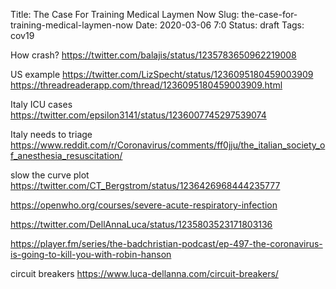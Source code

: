 Title: The Case For Training Medical Laymen Now
Slug: the-case-for-training-medical-laymen-now
Date: 2020-03-06 7:0
Status: draft
Tags: cov19

How crash?
https://twitter.com/balajis/status/1235783650962219008

US example
https://twitter.com/LizSpecht/status/1236095180459003909
https://threadreaderapp.com/thread/1236095180459003909.html

Italy ICU cases
https://twitter.com/epsilon3141/status/1236007745297539074

Italy needs to triage
https://www.reddit.com/r/Coronavirus/comments/ff0jju/the_italian_society_of_anesthesia_resuscitation/

slow the curve plot
https://twitter.com/CT_Bergstrom/status/1236426968444235777

https://openwho.org/courses/severe-acute-respiratory-infection

https://twitter.com/DellAnnaLuca/status/1235803523171803136

https://player.fm/series/the-badchristian-podcast/ep-497-the-coronavirus-is-going-to-kill-you-with-robin-hanson

circuit breakers
https://www.luca-dellanna.com/circuit-breakers/
